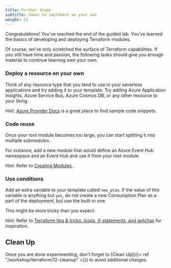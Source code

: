 ```yaml
---
title: Further Steps
subtitle: Ideas to implement on your own
weight: 11
---
```


Congratulations! You've reached the end of the guided lab. You've learned the basics of developing and deploying Terraform modules.

Of course, we've only scretched the surface of Terraform capabilities. If you still have time and passion, the following tasks should give you enough material to continue learning own your own.

### Deploy a resource on your own

Think of any resource type that you tend to use in your severless applications and try adding it to your template. Try adding Azure Application Insights, Azure Service Bus, Azure Cosmos DB, or any other resource to your liking.

Hint: [Azure Provider Docs](https://www.terraform.io/docs/providers/azurerm/index.html) is a great place to find sample code snippets.

### Code reuse

Once your root module becomes too large, you can start splitting it into multiple *submodules*.

For instance, add a new module that would define an Azure Event Hub namespace and an Event Hub and use it from your root module.

Hint: Refer to [Creating Modules ](https://www.terraform.io/docs/modules/index.html).

### Use conditions

Add an extra variable to your template called `new_plan`. If the value of this variable is anything but `yes`, do not create a new Consumption Plan as a part of the deployment, but use the built-in one.

This might be more tricky than you expect.

Hint: Refer to [Terraform tips & tricks: loops, if-statements, and gotchas](https://blog.gruntwork.io/terraform-tips-tricks-loops-if-statements-and-gotchas-f739bbae55f9) for inspiration.

## Clean Up

Once you are done experimenting, don't forget to [Clean Up]({{< ref "/workshop/terraform/12-cleanup" >}}) to avoid additional charges.